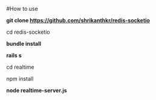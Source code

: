 #How to use

**git clone https://github.com/shrikanthkr/redis-socketio**

cd redis-socketio

**bundle install**

**rails s**

cd realtime

npm install

**node realtime-server.js**
